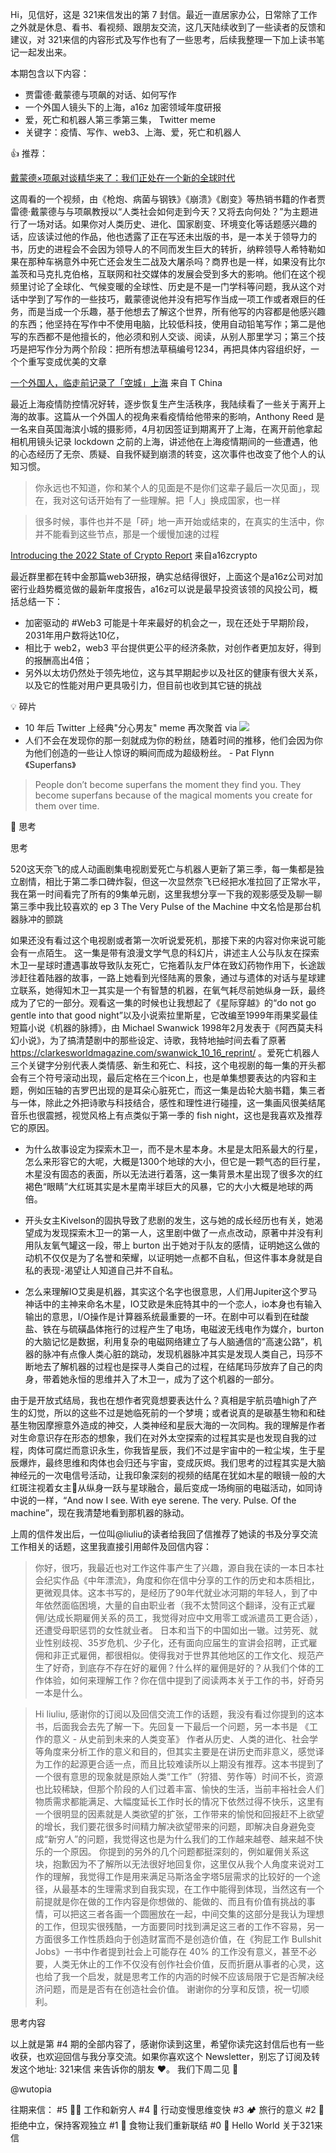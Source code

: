 
Hi，见信好，这是 321来信发出的第 7 封信。最近一直居家办公，日常除了工作之外就是休息、看书、看视频、跟朋友交流，这几天陆续收到了一些读者的反馈和建议，对 321来信的内容形式及写作也有了一些思考，后续我整理一下加上读书笔记一起发出来。

本期包含以下内容：
- 贾雷德·戴蒙德与项飙的对话、如何写作
- 一个外国人镜头下的上海，a16z 加密领域年度研报
- 爱，死亡和机器人第三季第三集， Twitter meme
- 关键字：疫情、写作、web3、上海、爱，死亡和机器人

👍 推荐：

[戴蒙德×项飙对谈精华来了：我们正处在一个新的全球时代](https://mp.weixin.qq.com/s/uHmdoS4LOYwQ2gcrxFs1bQ)

这周看的一个视频，由《枪炮、病菌与钢铁》《崩溃》《剧变》等热销书籍的作者贾雷德·戴蒙德与与项飙教授以“人类社会如何走到今天？又将去向何处？”为主题进行了一场对话。如果你对人类历史、进化、国家剧变、环境变化等话题感兴趣的话，应该读过他的作品，他也透露了正在写还未出版的书，是一本关于领导力的书，历史的进程会不会因为领导人的不同而发生巨大的转折，纳粹领导人希特勒如果在那种车祸意外中死亡还会发生二战及大屠杀吗？商界也是一样，如果没有比尔盖茨和马克扎克伯格，互联网和社交媒体的发展会受到多大的影响。他们在这个视频里讨论了全球化、气候变暖的全球性、历史是不是一门学科等问题，我从这个对话中学到了写作的一些技巧，戴蒙德说他并没有把写作当成一项工作或者艰巨的任务，而是当成一个乐趣，基于他想去了解这个世界，所有他写的内容都是他感兴趣的东西；他坚持在写作中不使用电脑，比较低科技，使用自动铅笔写作；第二是他写的东西都不是他擅长的，他必须和别人交谈、阅读，从别人那里学习；第三个技巧是把写作分为两个阶段：把所有想法草稿编号1234，再把具体内容组织好，一个个重写变成优美的文章

[一个外国人，临走前记录了「空城」上海](https://mp.weixin.qq.com/s/Ul2WJiEWRioj7fMOEYQgSg) 来自 T China

最近上海疫情防控情况好转，逐步恢复生产生活秩序，我陆续看了一些关于离开上海的故事。这篇从一个外国人的视角来看疫情给他带来的影响，Anthony Reed 是一名来自英国海滨小城的摄影师，4月初因签证到期离开了上海，在离开前他拿起相机用镜头记录 lockdown 之前的上海，讲述他在上海疫情期间的一些遭遇，他的心态经历了无奈、质疑、自我怀疑到崩溃的转变，这次事件也改变了他个人的认知习惯。

> 你永远也不知道，你和某个人的见面是不是你们这辈子最后一次见面」，现在，我对这句话开始有了一些理解。把「人」换成国家，也一样

> 很多时候，事件也并不是「砰」地一声开始或结束的，在真实的生活中，你并不能看到这些节点，那是一个缓慢加速的过程


[Introducing the 2022 State of Crypto Report](https://a16zcrypto.com/state-of-crypto-report-a16z-2022/) 来自a16zcrypto

最近群里都在转中金那篇web3研报，确实总结得很好，上面这个是a16z公司对加密行业趋势概览做的最新年度报告，a16z可以说是最早投资该领的风投公司，概括总结一下：
- 加密驱动的 #Web3 可能是十年来最好的机会之一，现在还处于早期阶段，2031年用户数将达10亿，
- 相比于 web2，web3 平台提供更公平的经济条款，对创作者更加友好，得到的报酬高出4倍；
- 另外以太坊仍然处于领先地位，这与其早期起步以及社区的健康有很大关系，以及它的性能对用户更具吸引力，但目前也收到其它链的挑战


💡 碎片
- 10 年后 Twitter 上经典"分心男友" meme 再次聚首  via
![](https://imgs.zhubai.love/aec6edd2d9604084aa282b5db0f2f2d5.png)
- 人们不会在发现你的那一刻就成为你的粉丝，随着时间的推移，他们会因为你为他们创造的一些让人惊讶的瞬间而成为超级粉丝。 - Pat Flynn 《Superfans》

> People don’t become superfans the moment they find you. They become superfans because of the magical moments you create for them over time.

👀 思考

思考

520这天奈飞的成人动画剧集电视剧爱死亡与机器人更新了第三季，每一集都是独立剧情，相比于第二季口碑炸裂，但这一次显然奈飞已经把水准拉回了正常水平，我在第一时间看完了所有的9集单元剧，这里我想分享一下我的观影感受及聊一聊第三季中我比较喜欢的 ep 3  The Very Pulse of the Machine 中文名恰是那台机器脉冲的颤跳

如果还没有看过这个电视剧或者第一次听说爱死机，那接下来的内容对你来说可能会有一点陌生。
这一集是带有浪漫文学气息的科幻片，讲述主人公与队友在探索木卫一星球时遭遇事故导致队友死亡，它拖着队友尸体在致幻药物作用下，长途跋涉赶往着陆器的故事，一路上她看到光怪陆离的景象，通过与遗体的对话与星球建立联系，她得知木卫一其实是一个有智慧的机器，在氧气耗尽前她纵身一跃，最终成为了它的一部分。观看这一集的时候也让我想起了《星际穿越》的“do not go gentle into that good night”以及小说索拉里斯星，它改编至1999年雨果奖最佳短篇小说《机器的脉搏》，由 Michael Swanwick 1998年2月发表于《阿西莫夫科幻小说》，为了搞清楚剧中的那些设定、诗歌，我特地抽时间去看了原著 https://clarkesworldmagazine.com/swanwick_10_16_reprint/ 。爱死亡机器人三个关键字分别代表人类情感、新生和死亡、科技，这个电视剧的每一集的开头都会有三个符号滚动出现，最后定格在三个icon上，也是单集想要表达的内容和主题，例如压轴的吉罗巴出现的是耳朵心脏死亡，而这一集是齿轮大脑书籍，集三者与一体，除此之外把诗歌与科技结合，感性和理性进行碰撞，这一集画风很美结尾音乐也很震撼，视觉风格上有点类似于第一季的 fish night，这也是我喜欢及推荐它的原因。


- 为什么故事设定为探索木卫一，而不是木星本身。木星是太阳系最大的行星，怎么来形容它的大呢，大概是1300个地球的大小，但它是一颗气态的巨行星，木星没有固态的表面，所以无法进行着落，这一集背景木星出现了很多次的红褐色“眼睛”大红斑其实是木星南半球巨大的风暴，它的大小大概是地球的两倍。

- 开头女主Kivelson的固执导致了悲剧的发生，这与她的成长经历也有关，她渴望成为发现探索木卫一的第一人，这里剧中做了一点点改动，原著中并没有利用队友氧气罐这一段，带上 burton 出于她对于队友的感情，证明她这么做的动机不仅仅是为了名誉和荣耀，以证明她一点都不自私，但这件事本身就是自私的表现-渴望让人知道自己并不自私。

- 怎么来理解IO艾奥是机器，其实这个名字也很意思，人们用Jupiter这个罗马神话中的主神来命名木星，IO艾欧是朱庇特其中的一个恋人，io本身也有输入输出的意思，I/O操作是计算器系统最重要的一环。在剧中可以看到在硅酸盐、铁在与硫磺晶体拖行的过程产生了电场，电磁波无线电作为媒介，burton的大脑记忆是数据，利用复杂的电磁网络建立了与人脑通信的“高速公路”，机器的脉冲有点像人类心脏的跳动，发现机器脉冲其实是发现人类自己，玛莎不断地去了解机器的过程也是探寻人类自己的过程，在结尾玛莎放弃了自己的肉身，带着她永恒的思维并入了木卫一，成为了这个机器的一部分。

由于是开放式结局，我也在想作者究竟想要表达什么？真相是宇航员嗑high了产生的幻觉，所以的这些不过是她临死前的一个梦境；或者说真的是碳基生物和和硅基生物因摩擦意外造成的神交，人类神经和星辰大海的一次同构。我的理解是作者对生命意识存在形态的想象，我们在对外太空探索的过程其实是也发现自我的过程，肉体可腐烂而意识永生，你我皆星辰，我们不过是宇宙中的一粒尘埃，生于星辰爆炸，最终思维和肉体也会归还与宇宙，变成灰烬。我们思考的过程其实是大脑神经元的一次电信号活动，让我印象深刻的视频的结尾在犹如木星的眼镜一般的大红斑注视着女主从纵身一跃与星球融合，最后变成一场绚丽的电磁活动，如同诗中说的一样，“And now I see. With eye serene. The very. Pulse. Of the machine”，现在我清楚地看到那机器的脉动。


上周的信件发出后，一位叫@liuliu的读者给我回了信推荐了她读的书及分享交流工作相关的话题，这里我直接引用邮件及回信内容：

> 你好，很巧，我最近也对工作这件事产生了兴趣，源自我在读的一本日本社会纪实作品《中年漂流》，角度和你在信中分享的工作的历史和本质相比，更微观具体。这本书写的，是经历了90年代就业冰河期的年轻人，到了中年依然面临困境，大量的自由职业者（我不太赞同这个翻译，没有正式雇佣/达成长期雇佣关系的员工，我觉得对应中文用零工或派遣员工更合适），还遭受母职惩罚的女性就业者。
日本和当下的中国如出一辙。过劳死、就业性别歧视、35岁危机、少子化，还有面向应届生的宣讲会招聘，正式雇佣和非正式雇佣，都很相似。使得我对于世界其他地区的工作文化、规范产生了好奇，到底存不存在好的雇佣？什么样的雇佣是好的？从我们个体的工作体验，如何来理解工作？你在信中提到了阅读两本关于工作的书，好奇另一本是什么。


> Hi liuliu,
感谢你的订阅以及回信交流工作的话题，我没有看过你提到的这本书，后面我会去先了解一下。先回复一下最后一个问题，另一本书是 《工作的意义 - 从史前到未来的人类变革》 作者从历史、人类的进化、社会学等角度来分析工作的意义和目的，但其实主要是在讲历史而非意义，感觉译为工作的起源更合适一点，而且比较难读所以上期没有推荐。这本书提到了一个很有意思的现象就是原始人类“工作”（狩猎、劳作等）时间不长，资源也比较稀缺，但那个阶段的人们过着丰富、愉快的生活，当前丰裕社会人们物质需求都能满足、大幅度延长工作时长的情况下依然过得不快乐，这里有一个很明显的因素就是人类欲望的扩张，工作带来的愉悦和回报赶不上欲望的增长，我们要花很多时间精力解决欲望带来的问题，即解决自身避免变成“新穷人”的问题，我觉得这也是为什么我们的工作越来越卷、越来越不快乐的一个原因。
你提到的另外的几个问题都挺深刻的，例如雇佣关系这块，抱歉因为不了解所以无法很好地回复你，这里仅从我个人角度来说对工作的理解，我觉得工作是用来满足马斯洛金字塔5层需求的比较好的一个途径，从最基本的生理需求到自我实现，在工作中能得到体现，当然这有一个前提就是你在做的工作内容是你想做的、能做的、而且有价值有挑战的事情，可以把这三者各画一个圆圈放在一起，中间交集的这部分是我认为理想的工作，但现实很残酷，一方面要同时找到满足这三者的工作不容易，另一方面很多工作性质趋向于创造财富而不是创造价值，在《狗屁工作 Bullshit Jobs》一书中作者提到社会上可能存在 40% 的工作没有意义，甚至不必要，人类无休止的工作不仅没有创作社会价值，反而折磨从事者的心灵，这也给了我一个启发，就是思考工作的内涵的时候不应该局限于它是否解决经济问题，而是是否有在创造社会价值。
谢谢你的分享和反馈，祝一切顺利。


思考内容

以上就是第 #4 期的全部内容了，感谢你读到这里，希望你读完这封信后也有一些收获，也欢迎回信与我分享交流。如果你喜欢这个 Newsletter，别忘了订阅及转发这个地址: 321来信 来告诉你的朋友 ❤️。
我们下周二见 👋

@wutopia


往期来信：
#5 👨‍💻 工作和新穷人
#4 🌿 行动变慢思维变快
#3 🏕️ 旅行的意义
#2 🤖 拒绝中立，保持客观独立
#1 🍜 食物让我们重新联结
#0 👋 Hello World 关于321来信
